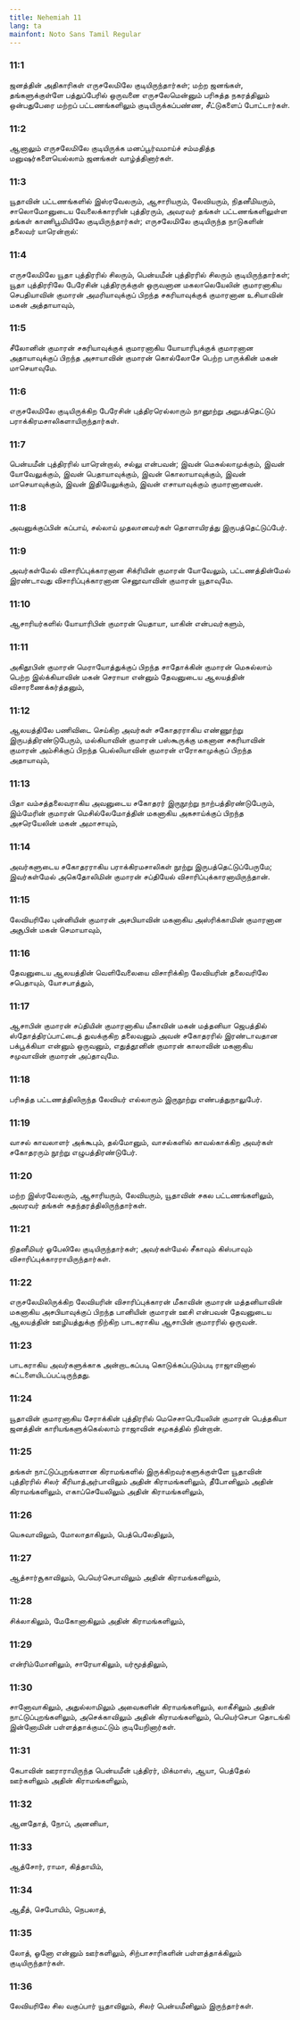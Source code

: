 ```yaml
---
title: Nehemiah 11
lang: ta
mainfont: Noto Sans Tamil Regular
---
```


###  11:1

ஜனத்தின் அதிகாரிகள் எருசலேமிலே குடியிருந்தார்கள்; மற்ற ஜனங்கள், தங்களுக்குள்ளே பத்துப்பேரில் ஒருவனை எருசலேமென்னும் பரிசுத்த நகரத்திலும் ஒன்பதுபேரை மற்றப் பட்டணங்களிலும் குடியிருக்கப்பண்ண, சீட்டுகளைப் போட்டார்கள்.

###  11:2

ஆனாலும் எருசலேமிலே குடியிருக்க மனப்பூர்வமாய்ச் சம்மதித்த மனுஷர்களையெல்லாம் ஜனங்கள் வாழ்த்தினார்கள்.

###  11:3

யூதாவின் பட்டணங்களில் இஸ்ரவேலரும், ஆசாரியரும், லேவியரும், நிதனீமியரும், சாலொமோனுடைய வேலைக்காரரின் புத்திரரும், அவரவர் தங்கள் பட்டணங்களிலுள்ள தங்கள் காணிபூமியிலே குடியிருந்தார்கள்; எருசலேமிலே குடியிருந்த நாடுகளின் தலைவர் யாரென்றால்:

###  11:4

எருசலேமிலே யூதா புத்திரரில் சிலரும், பென்யமீன் புத்திரரில் சிலரும் குடியிருந்தார்கள்; யூதா புத்திரரிலே பேரேசின் புத்திரருக்குள் ஒருவனான மகலாலெயேலின் குமாரனாகிய செபதியாவின் குமாரன் அமரியாவுக்குப் பிறந்த சகரியாவுக்குக் குமாரனான உசியாவின் மகன் அத்தாயாவும்,

###  11:5

சீலோனின் குமாரன் சகரியாவுக்குக் குமாரனாகிய யோயாரிபுக்குக் குமாரனான அதாயாவுக்குப் பிறந்த அசாயாவின் குமாரன் கொல்லோசே பெற்ற பாருக்கின் மகன் மாசெயாவுமே.

###  11:6

எருசலேமிலே குடியிருக்கிற பேரேசின் புத்திரரெல்லாரும் நானூற்று அறுபத்தெட்டுப் பராக்கிரமசாலிகளாயிருந்தார்கள்.

###  11:7

பென்யமீன் புத்திரரில் யாரென்றால், சல்லு என்பவன்; இவன் மெசுல்லாமுக்கும், இவன் யோவேலுக்கும், இவன் பெதாயாவுக்கும், இவன் கொலாயாவுக்கும், இவன் மாசெயாவுக்கும், இவன் இதியேலுக்கும், இவன் எசாயாவுக்கும் குமாரனானவன்.

###  11:8

அவனுக்குப்பின் கப்பாய், சல்லாய் முதலானவர்கள் தொளாயிரத்து இருபத்தெட்டுப்பேர்.

###  11:9

அவர்கள்மேல் விசாரிப்புக்காரனான சிக்ரியின் குமாரன் யோவேலும், பட்டணத்தின்மேல் இரண்டாவது விசாரிப்புக்காரனான செனூவாவின் குமாரன் யூதாவுமே.

###  11:10

ஆசாரியர்களில் யோயாரிபின் குமாரன் யெதாயா, யாகின் என்பவர்களும்,

###  11:11

அகிதூபின் குமாரன் மெராயோத்துக்குப் பிறந்த சாதோக்கின் குமாரன் மெசுல்லாம் பெற்ற இல்க்கியாவின் மகன் செராயா என்னும் தேவனுடைய ஆலயத்தின் விசாரணைக்கர்த்தனும்,

###  11:12

ஆலயத்திலே பணிவிடை செய்கிற அவர்கள் சகோதரராகிய எண்ணூற்று இருபத்திரண்டுபேரும், மல்கியாவின் குமாரன் பஸ்கூருக்கு மகனான சகரியாவின் குமாரன் அம்சிக்குப் பிறந்த பெல்லியாவின் குமாரன் எரோகாமுக்குப் பிறந்த அதாயாவும்,

###  11:13

பிதா வம்சத்தலைவராகிய அவனுடைய சகோதரர் இருநூற்று நாற்பத்திரண்டுபேரும், இம்மேரின் குமாரன் மெசில்லேமோத்தின் மகனாகிய அகசாய்க்குப் பிறந்த அசரெயேலின் மகன் அமாசாயும்,

###  11:14

அவர்களுடைய சகோதரராகிய பராக்கிரமசாலிகள் நூற்று இருபத்தெட்டுப்பேருமே; இவர்கள்மேல் அகெதோலிமின் குமாரன் சப்தியேல் விசாரிப்புக்காரனாயிருந்தான்.

###  11:15

லேவியரிலே புன்னியின் குமாரன் அசபியாவின் மகனாகிய அஸ்ரிக்காமின் குமாரனான அசூபின் மகன் செமாயாவும்,

###  11:16

தேவனுடைய ஆலயத்தின் வெளிவேலையை விசாரிக்கிற லேவியரின் தலைவரிலே சபெதாயும், யோசபாத்தும்,

###  11:17

ஆசாபின் குமாரன் சப்தியின் குமாரனாகிய மீகாவின் மகன் மத்தனியா ஜெபத்தில் ஸ்தோத்திரப்பாட்டைத் துவக்குகிற தலைவனும் அவன் சகோதரரில் இரண்டாவதான பக்பூக்கியா என்னும் ஒருவனும், எதுத்தூனின் குமாரன் காலாவின் மகனாகிய சமுவாவின் குமாரன் அப்தாவுமே.

###  11:18

பரிசுத்த பட்டணத்திலிருந்த லேவியர் எல்லாரும் இருநூற்று எண்பத்துநாலுபேர்.

###  11:19

வாசல் காவலாளர் அக்கூபும், தல்மோனும், வாசல்களில் காவல்காக்கிற அவர்கள் சகோதரரும் நூற்று எழுபத்திரண்டுபேர்.

###  11:20

மற்ற இஸ்ரவேலரும், ஆசாரியரும், லேவியரும், யூதாவின் சகல பட்டணங்களிலும், அவரவர் தங்கள் சுதந்தரத்திலிருந்தார்கள்.

###  11:21

நிதனீமியர் ஓபேலிலே குடியிருந்தார்கள்; அவர்கள்மேல் சீகாவும் கிஸ்பாவும் விசாரிப்புக்காரராயிருந்தார்கள்.

###  11:22

எருசலேமிலிருக்கிற லேவியரின் விசாரிப்புக்காரன் மீகாவின் குமாரன் மத்தனியாவின் மகனாகிய அசபியாவுக்குப் பிறந்த பானியின் குமாரன் ஊசி என்பவன் தேவனுடைய ஆலயத்தின் ஊழியத்துக்கு நிற்கிற பாடகராகிய ஆசாபின் குமாரரில் ஒருவன்.

###  11:23

பாடகராகிய அவர்களுக்காக அன்றாடகப்படி கொடுக்கப்படும்படி ராஜாவினால் கட்டளையிடப்பட்டிருந்தது.

###  11:24

யூதாவின் குமாரனாகிய சேராக்கின் புத்திரரில் மெசெசாபெயேலின் குமாரன் பெத்தகியா ஜனத்தின் காரியங்களுக்கெல்லாம் ராஜாவின் சமுகத்தில் நின்றான்.

###  11:25

தங்கள் நாட்டுப்புறங்களான கிராமங்களில் இருக்கிறவர்களுக்குள்ளே யூதாவின் புத்திரரில் சிலர் கீரியாத்அர்பாவிலும் அதின் கிராமங்களிலும், தீபோனிலும் அதின் கிராமங்களிலும், எகாப்செயேலிலும் அதின் கிராமங்களிலும்,

###  11:26

யெசுவாவிலும், மோலாதாகிலும், பெத்பெலேதிலும்,

###  11:27

ஆத்சார்சூகாவிலும், பெயெர்செபாவிலும் அதின் கிராமங்களிலும்,

###  11:28

சிக்லாகிலும், மேகோனாகிலும் அதின் கிராமங்களிலும்,

###  11:29

என்ரிம்மோனிலும், சாரேயாகிலும், யர்மூத்திலும்,

###  11:30

சானோவாகிலும், அதுல்லாமிலும் அவைகளின் கிராமங்களிலும், லாகீசிலும் அதின் நாட்டுப்புறங்களிலும், அசெக்காவிலும் அதின் கிராமங்களிலும், பெயெர்செபா தொடங்கி இன்னோமின் பள்ளத்தாக்குமட்டும் குடியேறினார்கள்.

###  11:31

கேபாவின் ஊராராயிருந்த பென்யமீன் புத்திரர், மிக்மாஸ், ஆயா, பெத்தேல் ஊர்களிலும் அதின் கிராமங்களிலும்,

###  11:32

ஆனதோத், நோப், அனனியா,

###  11:33

ஆத்சோர், ராமா, கித்தாயிம்,

###  11:34

ஆதீத், செபோயிம், நெபலாத்,

###  11:35

லோத், ஓனோ என்னும் ஊர்களிலும், சிற்பாசாரிகளின் பள்ளத்தாக்கிலும் குடியிருந்தார்கள்.

###  11:36

லேவியரிலே சில வகுப்பார் யூதாவிலும், சிலர் பென்யமீனிலும் இருந்தார்கள்.

